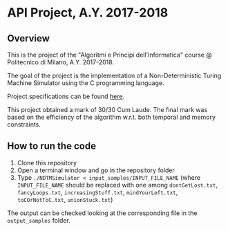 # API Project, A.Y. 2017-2018

## Overview
This is the project of the "Algoritmi e Principi dell'Informatica" course @ Politecnico di Milano, A.Y. 2017-2018.

The goal of the project is the implementation of a Non-Deterministic Turing Machine Simulator using the C programming language.

Project specifications can be found [here]().

This project obtained a mark of 30/30 Cum Laude.
The final mark was based on the efficiency of the algorithm w.r.t. both temporal and memory constraints.

## How to run the code
1. Clone this repository
2. Open a terminal window and go in the repository folder
3. Type ```./NDTMSimulator < input_samples/INPUT_FILE_NAME``` (where ```INPUT_FILE_NAME``` should be replaced with one among ```dontGetLost.txt```, ```fancyLoops.txt```, ```increasingStuff.txt```, ```mindYourLeft.txt```, ```toCOrNotToC.txt```, ```unionStuck.txt```)

The output can be checked looking at the corresponding file in the ```output_samples``` folder.

